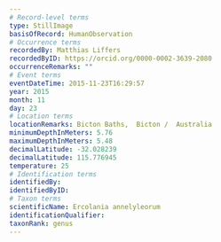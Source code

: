 ```yaml
---
# Record-level terms
type: StillImage
basisOfRecord: HumanObservation
# Occurrence terms
recordedBy: Matthias Liffers
recordedByID: https://orcid.org/0000-0002-3639-2080
occurrenceRemarks: ""
# Event terms
eventDateTime: 2015-11-23T16:29:57
year: 2015
month: 11
day: 23
# Location terms
locationRemarks: Bicton Baths,  Bicton /  Australia
minimumDepthInMeters: 5.76
maximumDepthInMeters: 5.48
decimalLatitude: -32.028239
decimalLatitude: 115.776945
temperature: 25
# Identification terms
identifiedBy: 
identifiedByID: 
# Taxon terms
scientificName: Ercolania annelyleorum
identificationQualifier: 
taxonRank: genus
---
```

